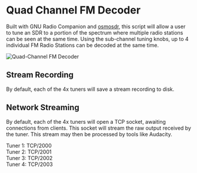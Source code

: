 # Quad Channel FM Decoder

Built with GNU Radio Companion and [osmosdr](https://github.com/osmocom/gr-osmosdr), this script will allow a user to tune an SDR to a portion of the spectrum where multiple radio stations can be seen at the same time. Using the sub-channel tuning knobs, up to 4 individual FM Radio Stations can be decoded at the same time.

![Quad-Channel FM Decoder](https://ftp.mclarkdev.com/uploads/media/fm_decode.png)

## Stream Recording

By default, each of the 4x tuners will save a stream recording to disk.

## Network Streaming

By default, each of the 4x tuners will open a TCP socket, awaiting connections from clients. This socket will stream the raw output received by the tuner. This stream may then be processed by tools like Audacity.

Tuner 1: TCP/2000<br/>
Tuner 2: TCP/2001<br/>
Tuner 3: TCP/2002<br/>
Tuner 4: TCP/2003

